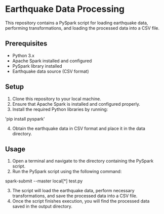 # Earthquake Data Processing 

This repository contains a PySpark script for loading earthquake data, performing transformations, and loading the processed data into a CSV file. 

## Prerequisites
- Python 3.x
- Apache Spark installed and configured
- PySpark library installed
- Earthquake data source (CSV format)

## Setup
1. Clone this repository to your local machine.
2. Ensure that Apache Spark is installed and configured properly.
3. Install the required Python libraries by running:

'pip install pyspark'

4. Obtain the earthquake data in CSV format and place it in the data directory.

## Usage
1. Open a terminal and navigate to the directory containing the PySpark script.
2. Run the PySpark script using the following command:

spark-submit --master local[*] test.py

3. The script will load the earthquake data, perform necessary transformations, and save the processed data into a CSV file.
4. Once the script finishes execution, you will find the processed data saved in the output directory.
